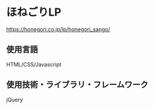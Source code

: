 # ほねごりLP
https://honegori.co.jp/lp/honegori_sango/
## 使用言語
HTML/CSS/Javascript
## 使用技術・ライブラリ・フレームワーク
jQuery
